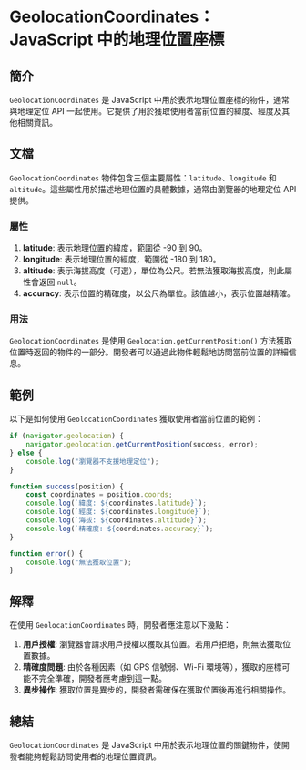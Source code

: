 <!--
Meta Description: # GeolocationCoordinates：JavaScript 中的地理位置座標 ## 簡介 `GeolocationCoordinates` 是 JavaScript 中用於表示地理位置座標的物件，通常與地理定位 API 一起使用。它提供了用於獲取使用者當前位置的緯度、經度及其他相關資訊。...
Meta Keywords: geolocationcoordinates, console, log, coordinates, javascript
-->

# GeolocationCoordinates：JavaScript 中的地理位置座標

## 簡介
`GeolocationCoordinates` 是 JavaScript 中用於表示地理位置座標的物件，通常與地理定位 API 一起使用。它提供了用於獲取使用者當前位置的緯度、經度及其他相關資訊。

## 文檔
`GeolocationCoordinates` 物件包含三個主要屬性：`latitude`、`longitude` 和 `altitude`。這些屬性用於描述地理位置的具體數據，通常由瀏覽器的地理定位 API 提供。

### 屬性
1. **latitude**: 表示地理位置的緯度，範圍從 -90 到 90。
2. **longitude**: 表示地理位置的經度，範圍從 -180 到 180。
3. **altitude**: 表示海拔高度（可選），單位為公尺。若無法獲取海拔高度，則此屬性會返回 `null`。
4. **accuracy**: 表示位置的精確度，以公尺為單位。該值越小，表示位置越精確。

### 用法
`GeolocationCoordinates` 是使用 `Geolocation.getCurrentPosition()` 方法獲取位置時返回的物件的一部分。開發者可以通過此物件輕鬆地訪問當前位置的詳細信息。

## 範例
以下是如何使用 `GeolocationCoordinates` 獲取使用者當前位置的範例：

```javascript
if (navigator.geolocation) {
    navigator.geolocation.getCurrentPosition(success, error);
} else {
    console.log("瀏覽器不支援地理定位");
}

function success(position) {
    const coordinates = position.coords;
    console.log(`緯度: ${coordinates.latitude}`);
    console.log(`經度: ${coordinates.longitude}`);
    console.log(`海拔: ${coordinates.altitude}`);
    console.log(`精確度: ${coordinates.accuracy}`);
}

function error() {
    console.log("無法獲取位置");
}
```

## 解釋
在使用 `GeolocationCoordinates` 時，開發者應注意以下幾點：

1. **用戶授權**: 瀏覽器會請求用戶授權以獲取其位置。若用戶拒絕，則無法獲取位置數據。
2. **精確度問題**: 由於各種因素（如 GPS 信號弱、Wi-Fi 環境等），獲取的座標可能不完全準確，開發者應考慮到這一點。
3. **異步操作**: 獲取位置是異步的，開發者需確保在獲取位置後再進行相關操作。

## 總結
`GeolocationCoordinates` 是 JavaScript 中用於表示地理位置的關鍵物件，使開發者能夠輕鬆訪問使用者的地理位置資訊。